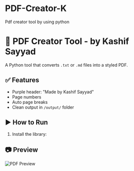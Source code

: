 # PDF-Creator-K
Pdf creator tool by using python
# 📄 PDF Creator Tool - by Kashif Sayyad

A Python tool that converts `.txt` or `.md` files into a styled PDF.

## ✅ Features
- Purple header: "Made by Kashif Sayyad"
- Page numbers
- Auto page breaks
- Clean output in `/output/` folder

## ▶️ How to Run

1. Install the library:
## 📷 Preview
![PDF Preview](preview.png)
